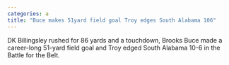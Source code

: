 ```yaml
---
categories: a
title: "Buce makes 51yard field goal Troy edges South Alabama 106"
---
```

DK Billingsley rushed for 86 yards and a touchdown, Brooks Buce made a career-long 51-yard field goal and Troy edged South Alabama 10-6 in the Battle for the Belt.